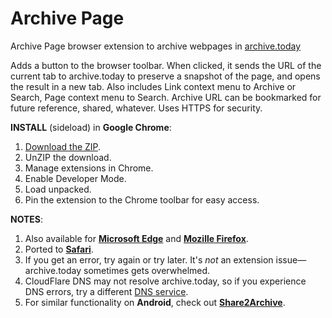 # Archive Page
Archive Page browser extension to archive webpages in [archive.today](https://archive.today)

Adds a button to the browser toolbar.
When clicked, it sends the URL of the current tab to archive.today to preserve a snapshot of the page, and opens the result in a new tab.
Also includes Link context menu to Archive or Search, Page context menu to Search. 
Archive URL can be bookmarked for future reference, shared, whatever. Uses HTTPS for security.

**INSTALL** (sideload) in **Google Chrome**:
1. [Download the ZIP](https://github.com/JNavas2/Archive-Page/raw/main/Archive%20Page%20for%20Chrome.zip).
2. UnZIP the download.
3. Manage extensions in Chrome.
4. Enable Developer Mode.
5. Load unpacked.
6. Pin the extension to the Chrome toolbar for easy access.

**NOTES**:
1. Also available for **[Microsoft Edge](https://microsoftedge.microsoft.com/addons/detail/archive-page/llldbgankiiaiobhnjpbllpijlidinaf)** and **[Mozille Firefox](https://addons.mozilla.org/en-US/firefox/addon/archive-page/)**.
2. Ported to **[Safari](https://archive-page-extension.en.softonic.com/iphone)**.
3. If you get an error, try again or try later. It's _not_ an extension issue—archive.today sometimes gets overwhelmed.
4. CloudFlare DNS may not resolve archive.today, so if you experience DNS errors, try a different [DNS service](https://www.techradar.com/news/best-dns-server).
5. For similar functionality on **Android**, check out **[Share2Archive](https://play.google.com/store/apps/details?id=com.navasgroup.share2archive&hl=en_US)**.
